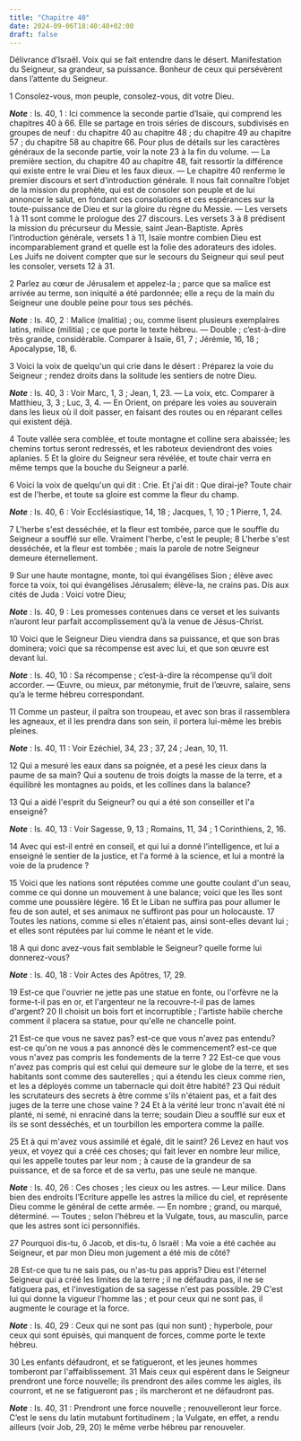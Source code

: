 ```yaml
---
title: "Chapitre 40"
date: 2024-09-06T18:40:48+02:00
draft: false
---
```



Délivrance d’Israël.
Voix qui se fait entendre dans le désert.
Manifestation du Seigneur, sa grandeur, sa puissance.
Bonheur de ceux qui persévèrent dans l’attente du Seigneur.


1 Consolez-vous, mon peuple, consolez-vous, dit votre Dieu.

***Note*** :  Is. 40, 1 : Ici commence la seconde partie d’Isaïe, qui comprend les chapitres 40 à 66. Elle se partage en trois séries de discours, subdivisés en groupes de neuf : du chapitre 40 au chapitre 48 ; du chapitre 49 au chapitre 57 ; du chapitre 58 au chapitre 66. Pour plus de détails sur les caractères généraux de la seconde partie, voir la note 23 à la fin du volume. ― La première section, du chapitre 40 au chapitre 48, fait ressortir la différence qui existe entre le vrai Dieu et les faux dieux. ― Le chapitre 40 renferme le premier discours et sert d’introduction générale. Il nous fait connaître l’objet de la mission du prophète, qui est de consoler son peuple et de lui annoncer le salut, en fondant ces consolations et ces espérances sur la toute-puissance de Dieu et sur la gloire du règne du Messie. ― Les versets 1 à 11 sont comme le prologue des 27 discours. Les versets 3 à 8 prédisent la mission du précurseur du Messie, saint Jean-Baptiste. Après l’introduction générale, versets 1 à 11, Isaïe montre
combien Dieu est incomparablement grand et quelle est la folie des adorateurs des idoles. Les Juifs ne doivent compter que sur le secours du Seigneur qui seul peut les consoler, versets 12 à 31.

2 Parlez au cœur de Jérusalem et appelez-la ; parce que sa malice est arrivée au terme, son iniquité a été pardonnée; elle a reçu de la main du Seigneur une double peine pour tous ses péchés.

***Note*** :  Is. 40, 2 : Malice (malitia) ; ou, comme lisent plusieurs exemplaires latins, milice (militia) ; ce que porte le texte hébreu. ― Double ; c’est-à-dire très grande, considérable. Comparer à Isaïe, 61, 7 ; Jérémie, 16, 18 ; Apocalypse, 18, 6.


3 Voici la voix de quelqu'un qui crie dans le désert : Préparez la voie du Seigneur ; rendez droits dans la solitude les sentiers de notre Dieu.

***Note*** :  Is. 40, 3 : Voir Marc, 1, 3 ; Jean, 1, 23. ― La voix, etc. Comparer à Matthieu, 3, 3 ; Luc, 3, 4. ― En Orient, on prépare les voies au souverain dans les lieux où il doit passer, en faisant des routes ou en réparant celles qui existent déjà.

4 Toute vallée sera comblée, et toute montagne et colline sera abaissée; les chemins tortus seront redressés, et les raboteux deviendront des voies aplanies. 5 Et la gloire du Seigneur sera révélée, et toute chair verra en même temps que la bouche du Seigneur a parlé.


6 Voici la voix de quelqu'un qui dit : Crie. Et j'ai dit : Que dirai-je? Toute chair est de l'herbe, et toute sa gloire est comme la fleur du champ.

***Note*** :  Is. 40, 6 : Voir Ecclésiastique, 14, 18 ; Jacques, 1, 10 ; 1 Pierre, 1, 24.

7 L'herbe s'est desséchée, et la fleur est tombée, parce que le souffle du Seigneur a soufflé sur elle. Vraiment l'herbe, c'est le peuple; 8 L'herbe s'est desséchée, et la fleur est tombée ; mais la parole de notre Seigneur demeure éternellement.


9 Sur une haute montagne, monte, toi qui évangélises Sion ; élève avec force ta voix, toi qui évangélises Jérusalem; élève-la, ne crains pas. Dis aux cités de Juda : Voici votre Dieu;

***Note*** :  Is. 40, 9 : Les promesses contenues dans ce verset et les suivants n’auront leur parfait accomplissement qu’à la venue de Jésus-Christ.


10 Voici que le Seigneur Dieu viendra dans sa puissance, et que son bras dominera; voici que sa récompense est avec lui, et que son œuvre est devant lui.

***Note*** :  Is. 40, 10 : Sa récompense ; c’est-à-dire la récompense qu’il doit accorder. ― Œuvre, ou mieux, par métonymie, fruit de l’œuvre, salaire, sens qu’a le terme hébreu correspondant.

11 Comme un pasteur, il paîtra son troupeau, et avec son bras il rassemblera les agneaux, et il les prendra dans son sein, il portera lui-même les brebis pleines.

***Note*** :  Is. 40, 11 : Voir Ezéchiel, 34, 23 ; 37, 24 ; Jean, 10, 11.


12 Qui a mesuré les eaux dans sa poignée, et a pesé les cieux dans la paume de sa main? Qui a soutenu de trois doigts la masse de la terre, et a équilibré les montagnes au poids, et les collines dans la balance?


13 Qui a aidé l'esprit du Seigneur? ou qui a été son conseiller et l'a enseigné?

***Note*** :  Is. 40, 13 : Voir Sagesse, 9, 13 ; Romains, 11, 34 ; 1 Corinthiens, 2, 16.

14 Avec qui est-il entré en conseil, et qui lui a donné l'intelligence, et lui a enseigné le sentier de la justice, et l'a formé à la science, et lui a montré la voie de la prudence ?


15 Voici que les nations sont réputées comme une goutte coulant d'un seau, comme ce qui donne un mouvement à une balance; voici que les îles sont comme une poussière légère. 16 Et le Liban ne suffira pas pour allumer le feu de son autel, et ses animaux ne suffiront pas pour un holocauste. 17 Toutes les nations, comme si elles n'étaient pas, ainsi sont-elles devant lui ; et elles sont réputées par lui comme le néant et le vide.


18 A qui donc avez-vous fait semblable le Seigneur? quelle forme lui donnerez-vous?

***Note*** :  Is. 40, 18 : Voir Actes des Apôtres, 17, 29.

19 Est-ce que l'ouvrier ne jette pas une statue en fonte, ou l'orfèvre ne la forme-t-il pas en or, et l'argenteur ne la recouvre-t-il pas de lames d'argent? 20 Il choisit un bois fort et incorruptible ; l'artiste habile cherche comment il placera sa statue, pour qu'elle ne chancelle point.


21 Est-ce que vous ne savez pas? est-ce que vous n'avez pas entendu? est-ce qu'on ne vous a pas annoncé dès le commencement? est-ce que vous n'avez pas compris les fondements de la terre ? 22 Est-ce que vous n'avez pas compris qui est celui qui demeure sur le globe de la terre, et ses habitants sont comme des sauterelles ; qui a étendu les cieux comme rien, et les a déployés comme un tabernacle qui doit être habité? 23 Qui réduit les scrutateurs des secrets à être comme s'ils n'étaient pas, et a fait des juges de la terre une chose vaine ? 24 Et à la vérité leur tronc n'avait été ni planté, ni semé, ni enraciné dans la terre; soudain Dieu a soufflé sur eux et ils se sont desséchés, et un tourbillon les emportera comme la paille.


25 Et à qui m'avez vous assimilé et égalé, dit le saint? 26 Levez en haut vos yeux, et voyez qui a créé ces choses; qui fait lever en nombre leur milice, qui les appelle toutes par leur nom ; à cause de la grandeur de sa puissance, et de sa force et de sa vertu, pas une seule ne manque.

***Note*** :  Is. 40, 26 : Ces choses ; les cieux ou les astres. ― Leur milice. Dans bien des endroits l’Ecriture appelle les astres la milice du ciel, et représente Dieu comme le général de cette armée. ― En nombre ; grand, ou marqué, déterminé. ― Toutes ; selon l’hébreu et la Vulgate, tous, au masculin, parce que les astres sont ici personnifiés.


27 Pourquoi dis-tu, ô Jacob, et dis-tu, ô Israël : Ma voie a été cachée au Seigneur, et par mon Dieu mon jugement a été mis de côté?


28 Est-ce que tu ne sais pas, ou n'as-tu pas appris? Dieu est l'éternel Seigneur qui a créé les limites de la terre ; il ne défaudra pas, il ne se fatiguera pas, et l'investigation de sa sagesse n'est pas possible. 29 C'est lui qui donne la vigueur l'homme las ; et pour ceux qui ne sont pas, il augmente le courage et la force.

***Note*** :  Is. 40, 29 : Ceux qui ne sont pas (qui non sunt) ; hyperbole, pour ceux qui sont épuisés, qui manquent de forces, comme porte le texte hébreu.


30 Les enfants défaudront, et se fatigueront, et les jeunes hommes tomberont par l'affaiblissement. 31 Mais ceux qui espèrent dans le Seigneur prendront une force nouvelle; ils prendront des ailes comme les aigles, ils courront, et ne se fatigueront pas ; ils marcheront et ne défaudront pas.

***Note*** :  Is. 40, 31 : Prendront une force nouvelle ; renouvelleront leur force. C’est le sens du latin mutabunt fortitudinem ; la Vulgate, en effet, a rendu ailleurs (voir Job, 29, 20) le même verbe hébreu par renouveler.

